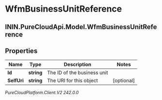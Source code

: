 # WfmBusinessUnitReference

## ININ.PureCloudApi.Model.WfmBusinessUnitReference

## Properties

|Name | Type | Description | Notes|
|------------ | ------------- | ------------- | -------------|
| **Id** | **string** | The ID of the business unit | |
| **SelfUri** | **string** | The URI for this object | [optional] |



_PureCloudPlatform.Client.V2 242.0.0_
